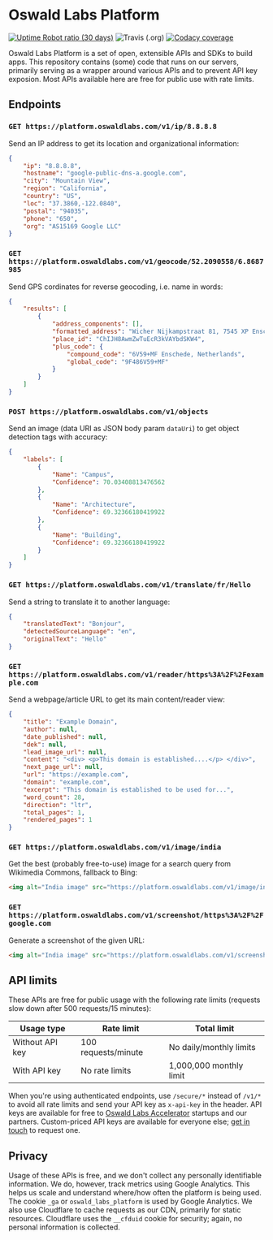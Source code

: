 # Oswald Labs Platform

[![Uptime Robot ratio (30 days)](https://img.shields.io/uptimerobot/ratio/m781065098-7bb8bda769f96da5183584a5.svg)](https://status.oswaldlabs.com)
![Travis (.org)](https://img.shields.io/travis/OswaldLabsOpenSource/platform.svg)
[![Codacy coverage](https://img.shields.io/codacy/coverage/e835f8f5b99d474cbf2e065806581b67.svg)](https://app.codacy.com/project/AnandChowdhary/platform/dashboard?branchId=9094438)

Oswald Labs Platform is a set of open, extensible APIs and SDKs to build apps. This repository contains (some) code that runs on our servers, primarily serving as a wrapper around various APIs and to prevent API key exposion. Most APIs available here are free for public use with rate limits.

## Endpoints

### `GET https://platform.oswaldlabs.com/v1/ip/8.8.8.8`

Send an IP address to get its location and organizational information:

```json
{
    "ip": "8.8.8.8",
    "hostname": "google-public-dns-a.google.com",
    "city": "Mountain View",
    "region": "California",
    "country": "US",
    "loc": "37.3860,-122.0840",
    "postal": "94035",
    "phone": "650",
    "org": "AS15169 Google LLC"
}
```

### `GET https://platform.oswaldlabs.com/v1/geocode/52.2090558/6.8687985`

Send GPS cordinates for reverse geocoding, i.e. name in words:

```json
{
    "results": [
        {
            "address_components": [],
            "formatted_address": "Wicher Nijkampstraat 81, 7545 XP Enschede, Netherlands",
            "place_id": "ChIJH8AwmZwTuEcR3kVAYbdSKW4",
            "plus_code": {
                "compound_code": "6V59+MF Enschede, Netherlands",
                "global_code": "9F486V59+MF"
            }
        }
    ]
}
```

### `POST https://platform.oswaldlabs.com/v1/objects`

Send an image (data URI as JSON body param `dataUri`) to get object detection tags with accuracy:

```json
{
    "labels": [
        {
            "Name": "Campus",
            "Confidence": 70.03408813476562
        },
        {
            "Name": "Architecture",
            "Confidence": 69.32366180419922
        },
        {
            "Name": "Building",
            "Confidence": 69.32366180419922
        }
    ]
}
```

### `GET https://platform.oswaldlabs.com/v1/translate/fr/Hello`

Send a string to translate it to another language:

```json
{
    "translatedText": "Bonjour",
    "detectedSourceLanguage": "en",
    "originalText": "Hello"
}
```

### `GET https://platform.oswaldlabs.com/v1/reader/https%3A%2F%2Fexample.com`

Send a webpage/article URL to get its main content/reader view:

```json
{
    "title": "Example Domain",
    "author": null,
    "date_published": null,
    "dek": null,
    "lead_image_url": null,
    "content": "<div> <p>This domain is established....</p> </div>",
    "next_page_url": null,
    "url": "https://example.com",
    "domain": "example.com",
    "excerpt": "This domain is established to be used for...",
    "word_count": 28,
    "direction": "ltr",
    "total_pages": 1,
    "rendered_pages": 1
}
```

### `GET https://platform.oswaldlabs.com/v1/image/india`

Get the best (probably free-to-use) image for a search query from Wikimedia Commons, fallback to Bing:

```html
<img alt="India image" src="https://platform.oswaldlabs.com/v1/image/india">
```

### `GET https://platform.oswaldlabs.com/v1/screenshot/https%3A%2F%2Fgoogle.com`

Generate a screenshot of the given URL:

```html
<img alt="India image" src="https://platform.oswaldlabs.com/v1/screenshot/https%3A%2F%2Fgoogle.com">
```

## API limits

These APIs are free for public usage with the following rate limits (requests slow down after 500 requests/15 minutes):

| Usage type      | Rate limit          | Total limit             |
|-----------------|---------------------|-------------------------|
| Without API key | 100 requests/minute | No daily/monthly limits |
| With API key    | No rate limits      | 1,000,000 monthly limit |

When you're using authenticated endpoints, use `/secure/*` instead of `/v1/*` to avoid all rate limits and send your API key as `x-api-key` in the header. API keys are available for free to [Oswald Labs Accelerator](https://oswaldlabs.com/accelerator) startups and our partners. Custom-priced API keys are available for everyone else; [get in touch](https://oswaldlabs.com/contact) to request one.

## Privacy

Usage of these APIs is free, and we don't collect any personally identifiable information. We do, however, track metrics using Google Analytics. This helps us scale and understand where/how often the platform is being used. The cookie `_ga` or `oswald_labs_platform` is used by Google Analytics. We also use Cloudflare to cache requests as our CDN, primarily for static resources. Cloudflare uses the `__cfduid` cookie for security; again, no personal information is collected.
